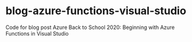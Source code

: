 # blog-azure-functions-visual-studio
Code for blog post Azure Back to School 2020: Beginning with Azure Functions in Visual Studio
